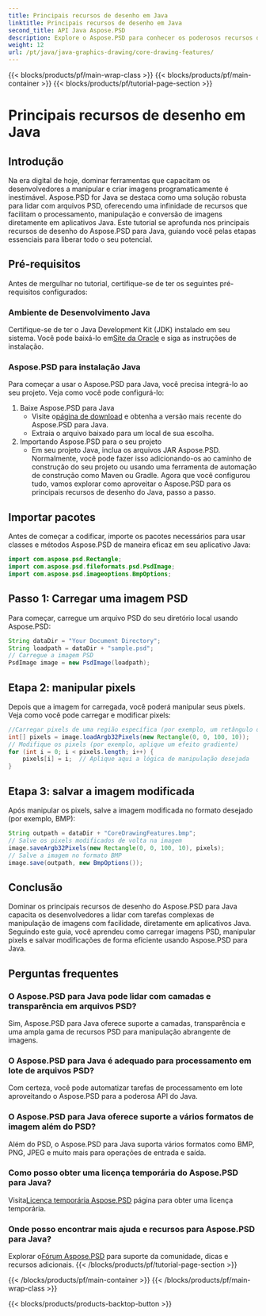 ```yaml
---
title: Principais recursos de desenho em Java
linktitle: Principais recursos de desenho em Java
second_title: API Java Aspose.PSD
description: Explore o Aspose.PSD para conhecer os poderosos recursos de manipulação de imagens do Java. Aprenda como carregar, manipular e salvar imagens PSD programaticamente.
weight: 12
url: /pt/java/java-graphics-drawing/core-drawing-features/
---
```


{{< blocks/products/pf/main-wrap-class >}}
{{< blocks/products/pf/main-container >}}
{{< blocks/products/pf/tutorial-page-section >}}

# Principais recursos de desenho em Java

## Introdução
Na era digital de hoje, dominar ferramentas que capacitam os desenvolvedores a manipular e criar imagens programaticamente é inestimável. Aspose.PSD for Java se destaca como uma solução robusta para lidar com arquivos PSD, oferecendo uma infinidade de recursos que facilitam o processamento, manipulação e conversão de imagens diretamente em aplicativos Java. Este tutorial se aprofunda nos principais recursos de desenho do Aspose.PSD para Java, guiando você pelas etapas essenciais para liberar todo o seu potencial.
## Pré-requisitos
Antes de mergulhar no tutorial, certifique-se de ter os seguintes pré-requisitos configurados:
### Ambiente de Desenvolvimento Java
 Certifique-se de ter o Java Development Kit (JDK) instalado em seu sistema. Você pode baixá-lo em[Site da Oracle](https://www.oracle.com/java/technologies/javase-jdk11-downloads.html) e siga as instruções de instalação.
### Aspose.PSD para instalação Java
Para começar a usar o Aspose.PSD para Java, você precisa integrá-lo ao seu projeto. Veja como você pode configurá-lo:
1. Baixe Aspose.PSD para Java
   -  Visite o[página de download](https://releases.aspose.com/psd/java/) e obtenha a versão mais recente do Aspose.PSD para Java.
   - Extraia o arquivo baixado para um local de sua escolha.
2. Importando Aspose.PSD para o seu projeto
   - Em seu projeto Java, inclua os arquivos JAR Aspose.PSD. Normalmente, você pode fazer isso adicionando-os ao caminho de construção do seu projeto ou usando uma ferramenta de automação de construção como Maven ou Gradle.
Agora que você configurou tudo, vamos explorar como aproveitar o Aspose.PSD para os principais recursos de desenho do Java, passo a passo.
## Importar pacotes
Antes de começar a codificar, importe os pacotes necessários para usar classes e métodos Aspose.PSD de maneira eficaz em seu aplicativo Java:
```java
import com.aspose.psd.Rectangle;
import com.aspose.psd.fileformats.psd.PsdImage;
import com.aspose.psd.imageoptions.BmpOptions;
```
## Passo 1: Carregar uma imagem PSD
Para começar, carregue um arquivo PSD do seu diretório local usando Aspose.PSD:
```java
String dataDir = "Your Document Directory";
String loadpath = dataDir + "sample.psd";
// Carregue a imagem PSD
PsdImage image = new PsdImage(loadpath);
```
## Etapa 2: manipular pixels
Depois que a imagem for carregada, você poderá manipular seus pixels. Veja como você pode carregar e modificar pixels:
```java
//Carregar pixels de uma região específica (por exemplo, um retângulo de 100x10 começando no canto superior esquerdo)
int[] pixels = image.loadArgb32Pixels(new Rectangle(0, 0, 100, 10));
// Modifique os pixels (por exemplo, aplique um efeito gradiente)
for (int i = 0; i < pixels.length; i++) {
    pixels[i] = i;  // Aplique aqui a lógica de manipulação desejada
}
```
## Etapa 3: salvar a imagem modificada
Após manipular os pixels, salve a imagem modificada no formato desejado (por exemplo, BMP):
```java
String outpath = dataDir + "CoreDrawingFeatures.bmp";
// Salve os pixels modificados de volta na imagem
image.saveArgb32Pixels(new Rectangle(0, 0, 100, 10), pixels);
// Salve a imagem no formato BMP
image.save(outpath, new BmpOptions());
```

## Conclusão
Dominar os principais recursos de desenho do Aspose.PSD para Java capacita os desenvolvedores a lidar com tarefas complexas de manipulação de imagens com facilidade, diretamente em aplicativos Java. Seguindo este guia, você aprendeu como carregar imagens PSD, manipular pixels e salvar modificações de forma eficiente usando Aspose.PSD para Java.
## Perguntas frequentes
### O Aspose.PSD para Java pode lidar com camadas e transparência em arquivos PSD?
Sim, Aspose.PSD para Java oferece suporte a camadas, transparência e uma ampla gama de recursos PSD para manipulação abrangente de imagens.
### O Aspose.PSD para Java é adequado para processamento em lote de arquivos PSD?
Com certeza, você pode automatizar tarefas de processamento em lote aproveitando o Aspose.PSD para a poderosa API do Java.
### O Aspose.PSD para Java oferece suporte a vários formatos de imagem além do PSD?
Além do PSD, o Aspose.PSD para Java suporta vários formatos como BMP, PNG, JPEG e muito mais para operações de entrada e saída.
### Como posso obter uma licença temporária do Aspose.PSD para Java?
 Visita[Licença temporária Aspose.PSD](https://purchase.aspose.com/temporary-license/) página para obter uma licença temporária.
### Onde posso encontrar mais ajuda e recursos para Aspose.PSD para Java?
 Explorar o[Fórum Aspose.PSD](https://forum.aspose.com/c/psd/34) para suporte da comunidade, dicas e recursos adicionais.
{{< /blocks/products/pf/tutorial-page-section >}}

{{< /blocks/products/pf/main-container >}}
{{< /blocks/products/pf/main-wrap-class >}}

{{< blocks/products/products-backtop-button >}}
